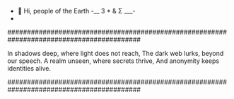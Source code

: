 - 👋 Hi, people of the Earth
  -__ 3 * & Σ ___-
-
##########################################################################################

In shadows deep, where light does not reach,
The dark web lurks, beyond our speech.
A realm unseen, where secrets thrive,
And anonymity keeps identities alive.

##########################################################################################
<!---
whynot404/whynot404 is a ✨ special ✨ repository because its `README.md` (this file) appears on your GitHub profile.
You can click the Preview link to take a look at your changes.
--->
